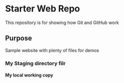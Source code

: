# Starter Web Repo

This repository is for showing how Git and GitHub work

## Purpose

Sample website with plenty of files for demos

### My Staging directory filr

#### My local working copy